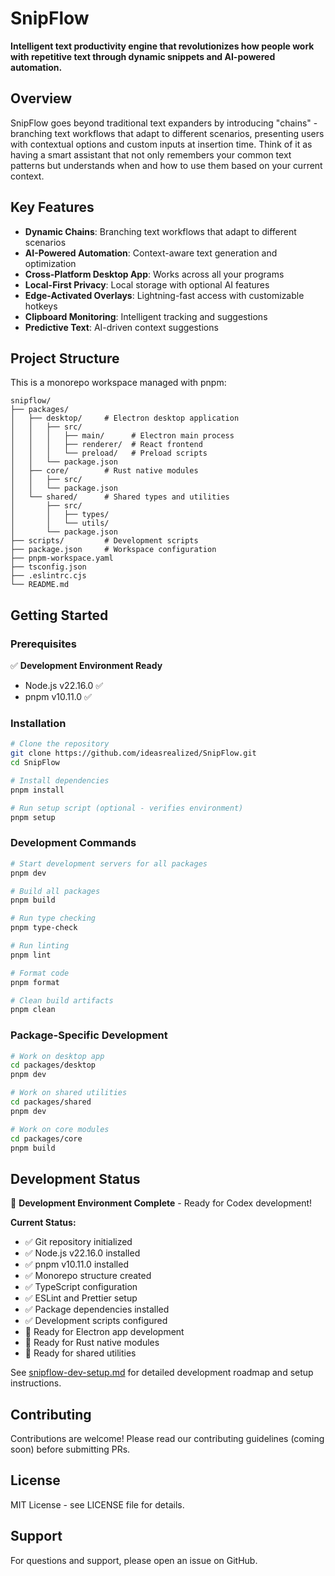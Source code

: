 # SnipFlow

**Intelligent text productivity engine that revolutionizes how people work with repetitive text through dynamic snippets and AI-powered automation.**

## Overview

SnipFlow goes beyond traditional text expanders by introducing "chains" - branching text workflows that adapt to different scenarios, presenting users with contextual options and custom inputs at insertion time. Think of it as having a smart assistant that not only remembers your common text patterns but understands when and how to use them based on your current context.

## Key Features

- **Dynamic Chains**: Branching text workflows that adapt to different scenarios
- **AI-Powered Automation**: Context-aware text generation and optimization
- **Cross-Platform Desktop App**: Works across all your programs
- **Local-First Privacy**: Local storage with optional AI features
- **Edge-Activated Overlays**: Lightning-fast access with customizable hotkeys
- **Clipboard Monitoring**: Intelligent tracking and suggestions
- **Predictive Text**: AI-driven context suggestions

## Project Structure

This is a monorepo workspace managed with pnpm:

```
snipflow/
├── packages/
│   ├── desktop/     # Electron desktop application
│   │   ├── src/
│   │   │   ├── main/      # Electron main process
│   │   │   ├── renderer/  # React frontend
│   │   │   └── preload/   # Preload scripts
│   │   └── package.json
│   ├── core/        # Rust native modules
│   │   ├── src/
│   │   └── package.json
│   └── shared/      # Shared types and utilities
│       ├── src/
│       │   ├── types/
│       │   └── utils/
│       └── package.json
├── scripts/         # Development scripts
├── package.json     # Workspace configuration
├── pnpm-workspace.yaml
├── tsconfig.json
├── .eslintrc.cjs
└── README.md
```

## Getting Started

### Prerequisites

✅ **Development Environment Ready**

- Node.js v22.16.0 ✅
- pnpm v10.11.0 ✅

### Installation

```bash
# Clone the repository
git clone https://github.com/ideasrealized/SnipFlow.git
cd SnipFlow

# Install dependencies
pnpm install

# Run setup script (optional - verifies environment)
pnpm setup
```

### Development Commands

```bash
# Start development servers for all packages
pnpm dev

# Build all packages
pnpm build

# Run type checking
pnpm type-check

# Run linting
pnpm lint

# Format code
pnpm format

# Clean build artifacts
pnpm clean
```

### Package-Specific Development

```bash
# Work on desktop app
cd packages/desktop
pnpm dev

# Work on shared utilities
cd packages/shared
pnpm dev

# Work on core modules
cd packages/core
pnpm build
```

## Development Status

🚀 **Development Environment Complete** - Ready for Codex development!

**Current Status:**
- ✅ Git repository initialized
- ✅ Node.js v22.16.0 installed
- ✅ pnpm v10.11.0 installed
- ✅ Monorepo structure created
- ✅ TypeScript configuration
- ✅ ESLint and Prettier setup
- ✅ Package dependencies installed
- ✅ Development scripts configured
- 🔄 Ready for Electron app development
- 🔄 Ready for Rust native modules
- 🔄 Ready for shared utilities

See [snipflow-dev-setup.md](./snipflow-dev-setup.md) for detailed development roadmap and setup instructions.

## Contributing

Contributions are welcome! Please read our contributing guidelines (coming soon) before submitting PRs.

## License

MIT License - see LICENSE file for details.

## Support

For questions and support, please open an issue on GitHub. 